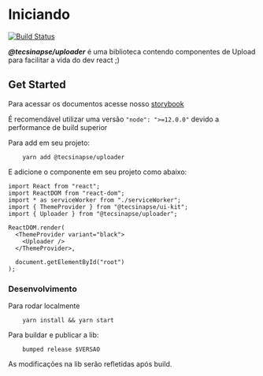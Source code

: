 # Iniciando

[![Build Status](https://travis-ci.org/tecsinapse/uploader.svg?branch=master)](https://travis-ci.org/tecsinapse/uploader)



***@tecsinapse/uploader*** é uma biblioteca contendo componentes de Upload para facilitar a vida do dev react ;)

## Get Started

Para acessar os documentos acesse nosso [storybook](https://github.com/tecsinapse/uploader)

É recomendável utilizar uma versão `"node": ">=12.0.0"` devido a performance de build superior

Para add em seu projeto:
```
    yarn add @tecsinapse/uploader
```

E adicione o componente em seu projeto como abaixo:

```
import React from "react";
import ReactDOM from "react-dom";
import * as serviceWorker from "./serviceWorker";
import { ThemeProvider } from "@tecsinapse/ui-kit";
import { Uploader } from "@tecsinapse/uploader";

ReactDOM.render(
  <ThemeProvider variant="black">
    <Uploader />
  </ThemeProvider>,

  document.getElementById("root")
);
```

### Desenvolvimento

Para rodar localmente
```
    yarn install && yarn start
```

Para buildar e publicar a lib:
```
    bumped release $VERSAO
```

As modificações na lib serão refletidas após build.
